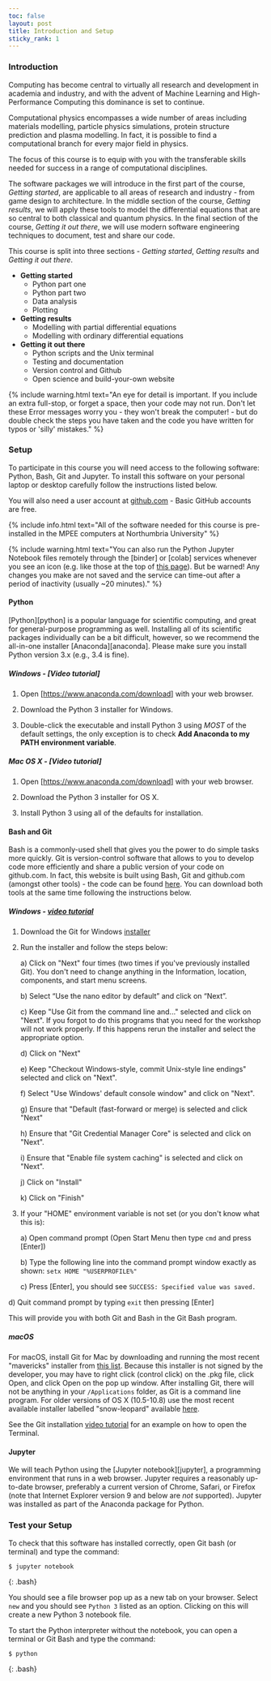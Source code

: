 ```yaml
---
toc: false
layout: post
title: Introduction and Setup
sticky_rank: 1
---
```


### Introduction

Computing has become central to virtually all research and development in academia and industry, 
and with the advent of Machine Learning and High-Performance Computing this dominance is set to continue.

Computational physics encompasses a wide number of areas including materials modelling, particle physics simulations, protein structure prediction and plasma modelling. In fact, it is possible to find a computational branch for every major field in physics.

The focus of this course is to equip with you with the transferable skills needed for success in a range of computational disciplines.

The software packages we will introduce in the first part of the course, *Getting started*, are applicable to all areas of research and industry - from game design to architecture. In the middle section of the course, *Getting results*, we will apply these tools to model the differential equations that are so central to both classical and quantum physics. In the final section of the course, *Getting it out there*, we will use modern software engineering techniques to document, test and share our code.
 
This course is split into three sections - *Getting started*, *Getting results* and *Getting it out there*.

 - **Getting started**
     - Python part one
     - Python part two
     - Data analysis
     - Plotting
 - **Getting results**
     - Modelling with partial differential equations
     - Modelling with ordinary differential equations
 - **Getting it out there**
     - Python scripts and the Unix terminal
     - Testing and documentation
     - Version control and Github
     - Open science and build-your-own website

{% include warning.html text="An eye for detail is important. If you include an extra full-stop, or forget a space, then your code may not run. Don't let these Error messages worry you - they won't break the computer! - but do double check the steps you have taken and the code you have written for typos or 'silly' mistakes." %}


### Setup
  
To participate in this course you will need access to the following software: Python, Bash, Git and Jupyter.
To install this software on your personal laptop or desktop carefully follow the instructions listed below. 

You will also need a user account at [github.com](https://github.com) - Basic GitHub accounts are free.

{% include info.html text="All of the software needed for this course is pre-installed in the MPEE computers at Northumbria University" %}

{% include warning.html text="You can also run the Python Jupyter Notebook files remotely through the [binder] or [colab] services whenever you see an icon (e.g. like those at the top of [this page]()). But be warned! Any changes you make are not saved and the service can time-out after a period of inactivity (usually ~20 minutes)." %}

#### Python 

[Python][python] is a popular language for scientific computing, and great for
general-purpose programming as well. Installing all of its scientific packages
individually can be a bit difficult, however, so we recommend the all-in-one
installer [Anaconda][anaconda].
Please make sure you install Python
version 3.x (e.g., 3.4 is fine). 

##### Windows - [Video tutorial]

1. Open [https://www.anaconda.com/download]
   with your web browser.

2. Download the Python 3 installer for Windows.

3. Double-click the executable and install Python 3 using _MOST_ of the
   default settings, the only exception is to check **Add Anaconda to my PATH environment variable**.

##### Mac OS X - [Video tutorial]

1. Open [https://www.anaconda.com/download]
   with your web browser.

2. Download the Python 3 installer for OS X.

3. Install Python 3 using all of the defaults for installation.
        
#### Bash and Git

Bash is a commonly-used shell that gives you the power to do simple tasks more quickly.
Git is version-control software that allows to you to develop code more efficiently and share a public version of your code on github.com. 
In fact, this website is built using Bash, Git and github.com (amongst other tools) - the code can be found [here]().
You can download both tools at the same time following the instructions below.

#####  Windows - [video tutorial](https://www.youtube.com/watch?v=339AEqk9c-8)

1. Download the Git for Windows [installer](https://git-for-windows.github.io/)

2. Run the installer and follow the steps below:
    
    a) Click on "Next" four times (two times if you've previously
                installed Git).  You don't need to change anything
                in the Information, location, components, and start menu screens.
 
    b) Select “Use the nano editor by default” and click on “Next”.

    c) Keep "Use Git from the command line and..." selected and click on "Next".
                If you forgot to do this programs that you need for the workshop will not work properly.
                If this happens rerun the installer and select the appropriate option.
                
    d) Click on "Next"
    
    e) Keep "Checkout Windows-style, commit Unix-style line endings" selected and click on "Next".

    f) Select "Use Windows' default console window" and click on "Next".
    
    g) Ensure that "Default (fast-forward or merge) is selected and click "Next"

    h) Ensure that "Git Credential Manager Core" is selected and click on "Next".

    i) Ensure that "Enable file system caching" is selected and click on "Next". 
    
    j) Click on "Install"
    
    k) Click on "Finish"

3. If your "HOME" environment variable is not set (or you don't know what this is):

   a) Open command prompt (Open Start Menu then type <code>cmd</code> and press [Enter])

   b) Type the following line into the command prompt window exactly as shown:
     `setx HOME "%USERPROFILE%"`

   c) Press [Enter], you should see `SUCCESS: Specified value was saved.`
  
  d) Quit command prompt by typing `exit` then pressing [Enter]

This will provide you with both Git and Bash in the Git Bash program.

##### macOS

For macOS, install Git for Mac by downloading and running the most recent "mavericks" installer from [this list](https://sourceforge.net/projects/git-osx-installer/files/). Because this installer is not signed by the developer, you may have to right click (control click) on the .pkg file, click Open, and click Open on the pop up window. After installing Git, there will not be anything in your `/Applications` folder, as Git is a command line program. For older versions of OS X (10.5-10.8) use the most recent available installer labelled "snow-leopard" available [here](). 
       
See the Git installation <a href="https://www.youtube.com/watch?v=9LQhwETCdwY ">video tutorial</a>
        for an example on how to open the Terminal.

#### Jupyter

We will teach Python using the [Jupyter notebook][jupyter], a 
programming environment that runs in a web browser. Jupyter requires a reasonably 
up-to-date browser, preferably a current version of Chrome, Safari, or Firefox 
(note that Internet Explorer version 9 and below are *not* supported). Jupyter was installed as part of the Anaconda package for Python.

### Test your Setup

To check that this software has installed correctly, open Git bash (or terminal) and type the command:

~~~
$ jupyter notebook
~~~
{: .bash}

You should see a file browser pop up as a new tab on your browser. Select `new` and you should see `Python 3` listed as an option. Clicking on this will create a new Python 3 notebook file.

To start the Python interpreter without the notebook, you can open a terminal 
or Git Bash and type the command:

~~~
$ python
~~~
{: .bash}
